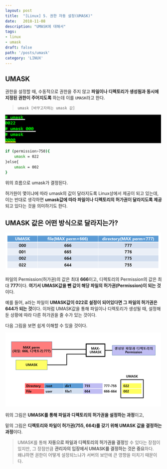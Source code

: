 ```yaml
---
layout: post
title:  "[Linux] 5. 권한 자동 설정(UMASK)"
date:   2018-11-08
description: "UMASK에 대해서"
tags:
- linux
- umask
draft: false
path: '/posts/umask'
category: 'LINUX'
---
```


## UMASK



권한을 설정할 때, 수동적으로 권한을 주지 않고 **파일이나 디렉토리가 생성됨과 동시에 지정된 권한이 주어지도록** 하는데 이를 `UMASK`라고 한다.

> `umask [바꾸고자하는 umask 값]`



![SetUID](/assets/img/linux_umask1.png)



```sh
if (permission>750){
    umask = 022
}else{
    umask = 002
}
```
위의 흐름으로 umask가 결정된다.

허가원이 몇이냐에 따라 umask의 값이 달라지도록 Linux상에서 제공이 되고 있는데, 이는 반대로 생각하면 **umask값에 따라 파일이나 디렉토리의 허가권이 달라지도록 제공**되고 있다는 것을 의미하기도 한다.



## UMASK 값은 어떤 방식으로 달라지는가?



![SetUID](/assets/img/linux_umask2.png)



파일의 Permission(허가권)의 값은 최대 **666**이고, 디렉토리의 Permission의 값은 최대 **777**이다. **여기서 UMASK값을 뺀 값이 해당 파일의 허가권(Permission)이 되는 것**이다.

예를 들어, a라는 파일이 **UMASK값이 022로 설정이 되어있다면 그 파일의 허가권은 644가 되는 것**이다. 이처럼 UMASK값을 통해 파일이나 디렉토리가 생성될 때, 설정해둔 상황에 따라 다른 허가권을 줄 수가 있는 것이다.

다음 그림을 보면 쉽게 이해할 수 있을 것이다.



![SetUID](/assets/img/linux_umask3.png)



위의 그림은 **UMASK를 통해 파일과 디렉토리의 허가권을 설정하는 과정**이고, 

밑의 그림은 **디렉토리와 파일이 허가권(755, 664)를 갖기 위해 UMASK 값을 결정하는 과정**이다.



> UMASK를 통해 **자동으로 파일과 디렉토리의 허가권을 결정**할 수 있다는 장점이 있지만, 그 장점만큼 **관리자의 입장에서 UMASK를 결정하는 것은 중요**하다. <br/> 왜냐하면 권한이 어떻게 설정되느냐가 서버의 보안에 큰 영향을 미치기 때문이다.